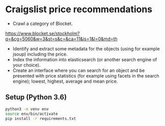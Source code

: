 Craigslist price recommendations
===============
- Crawl a category of Blocket.

https://www.blocket.se/stockholm?q=&cg=5060&w=3&st=s&c=&ca=11&is=1&l=0&md=th
- Identify and extract some metadata for the objects (using for example jsoup) including the price.
- Index the information into elasticsearch (or another search engine of your choice).
- Create an interface where you can search for an object and be presented with price statistics (for example using facets in the search engine); lowest, highest, average and mean price. 

## Setup (Python 3.6)
```sh
python3 -m venv env
source env/bin/activate
pip install -r requirements.txt
```
